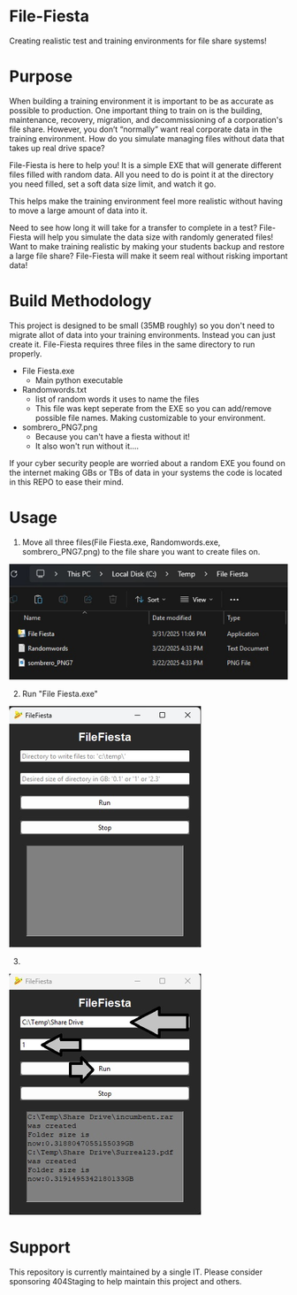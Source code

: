 # File-Fiesta

Creating realistic test and training environments for file share systems!

# Purpose

When building a training environment it is important to be as accurate as possible to production. One important thing to train on is the building, maintenance, recovery, migration, and decommissioning of a corporation's file share. However, you don’t “normally” want real corporate data in the training environment. How do you simulate managing files without data that takes up real drive space? 

File-Fiesta is here to help you! It is a simple EXE that will generate different files filled with random data. All you need to do is point it at the directory you need filled, set a soft data size limit, and watch it go.

This helps make the training environment feel more realistic without having to move a large amount of data into it. 

Need to see how long it will take for a transfer to complete in a test? File-Fiesta will help you simulate the data size with randomly generated files! Want to make training realistic by making your students backup and restore a large file share? File-Fiesta will make it seem real without risking important data!


# Build Methodology

This project is designed to be small (35MB roughly) so you don't need to migrate allot of data into your training environments. Instead you can just create it. File-Fiesta requires three files in the same directory to run properly. 

- File Fiesta.exe
  - Main python executable
- Randomwords.txt
  - list of random words it uses to name the files
  - This file was kept seperate from the EXE so you can add/remove possible file names. Making customizable to your environment.
- sombrero_PNG7.png
  - Because you can't have a fiesta without it!
  - It also won't run without it....

If your cyber security people are worried about a random EXE you found on the internet making GBs or TBs of data in your systems the code is located in this REPO to ease their mind. 

# Usage

1. Move all three files(File Fiesta.exe, Randomwords.exe, sombrero_PNG7.png) to the file share you want to create files on.

  ![RequiredFiles](./Media/Screenshots/Files_Fiesta_Parts.jpg)

2. Run "File Fiesta.exe"

  ![FileFiesta1](./Media/Screenshots/Files_Fiesta1.jpg)

3. 

  ![FileFiesta2](./Media/Screenshots/Files_Fiesta2.jpg)
  
# Support 

This repository is currently maintained by a single IT. Please consider sponsoring 404Staging to help maintain this project and others.
